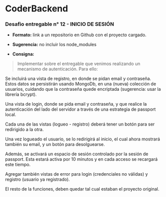 CoderBackend
============================

### Desafio entregable n° 12 - INICIO DE SESIÓN

- **Formato:** link a un repositorio en Github con el proyecto cargado.

- **Sugerencia:** no incluir los node_modules

- **Consigna:**
>Implementar sobre el entregable que venimos realizando un mecanismo de
autenticación. Para ello:

Se incluirá una vista de registro, en donde se pidan email y contraseña. Estos datos
se persistirán usando MongoDb, en una (nueva) colección de usuarios, cuidando
que la contraseña quede encriptada (sugerencia: usar la librería bcrypt).

Una vista de login, donde se pida email y contraseña, y que realice la autenticación
del lado del servidor a través de una estrategia de passport local.

Cada una de las vistas (logueo - registro) deberá tener un botón para ser redirigido a
la otra.

Una vez logueado el usuario, se lo redirigirá al inicio, el cual ahora mostrará también
su email, y un botón para desolguearse.

Además, se activará un espacio de sesión controlado por la sesión de passport.
Esta estará activa por 10 minutos y en cada acceso se recargará este tiempo.

Agregar también vistas de error para login (credenciales no válidas) y registro
(usuario ya registrado).

El resto de la funciones, deben quedar tal cual estaban el proyecto original.